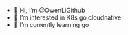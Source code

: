 - 👋 Hi, I’m @OwenLiGithub
- 👀 I’m interested in K8s,go,cloudnative
- 🌱 I’m currently learning go 

<!---
OwenLiGithub/OwenLiGithub is a ✨ special ✨ repository because its `README.md` (this file) appears on your GitHub profile.
You can click the Preview link to take a look at your changes.
--->
